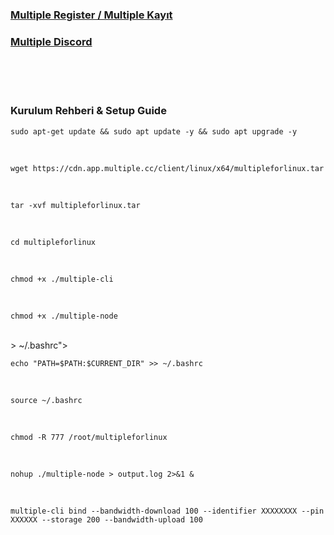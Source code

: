 <h3><a href="https://www.app.multiple.cc/#/signup?inviteCode=pc63CmM9">Multiple Register / Multiple Kayıt</a></h3>
<h3><a href="https://discord.gg/vy5aE7yffV">Multiple Discord</a></h3>
<br><br><br>
<div class="markdown-heading" dir="auto"><h3 tabindex="-1" class="heading-element" dir="auto">Kurulum Rehberi & Setup Guide</h3>
<div class="snippet-clipboard-content notranslate position-relative overflow-auto" data-snippet-clipboard-copy-content="sudo apt update -y && sudo apt upgrade -y
"><pre class="notranslate">
<code>sudo apt-get update &amp;&amp; sudo apt update -y && sudo apt upgrade -y
</code></pre></div><br>
<div class="snippet-clipboard-content notranslate position-relative overflow-auto" data-snippet-clipboard-copy-content="wget https://cdn.app.multiple.cc/client/linux/x64/multipleforlinux.tar"><pre class="notranslate">
<code>wget https://cdn.app.multiple.cc/client/linux/x64/multipleforlinux.tar
</code></pre></div><br>
<div class="snippet-clipboard-content notranslate position-relative overflow-auto" data-snippet-clipboard-copy-content="tar -xvf multipleforlinux.tar"><pre class="notranslate">
<code>tar -xvf multipleforlinux.tar
</code></pre></div><br>
<div class="snippet-clipboard-content notranslate position-relative overflow-auto" data-snippet-clipboard-copy-content="cd multipleforlinux"><pre class="notranslate">
<code>cd multipleforlinux
</code></pre></div><br>
<div class="snippet-clipboard-content notranslate position-relative overflow-auto" data-snippet-clipboard-copy-content="chmod +x ./multiple-cli"><pre class="notranslate">
<code>chmod +x ./multiple-cli
</code></pre></div><br>
<div class="snippet-clipboard-content notranslate position-relative overflow-auto" data-snippet-clipboard-copy-content="chmod +x ./multiple-node"><pre class="notranslate">
<code>chmod +x ./multiple-node
</code></pre></div><br>
  
<div class="snippet-clipboard-content notranslate position-relative overflow-auto" data-snippet-clipboard-copy-content="echo "PATH=$PATH:$CURRENT_DIR" >> ~/.bashrc">
<pre class="notranslate">
<code>echo "PATH=$PATH:$CURRENT_DIR" >> ~/.bashrc
</code></pre></div><br>
<div class="snippet-clipboard-content notranslate position-relative overflow-auto" data-snippet-clipboard-copy-content="source ~/.bashrc">
<pre class="notranslate">
<code>source ~/.bashrc
</code></pre></div><br>
<div class="snippet-clipboard-content notranslate position-relative overflow-auto" data-snippet-clipboard-copy-content="chmod -R 777 /root/multipleforlinux">
<pre class="notranslate">
<code>chmod -R 777 /root/multipleforlinux
</code></pre></div><br>
<div class="snippet-clipboard-content notranslate position-relative overflow-auto" data-snippet-clipboard-copy-content="nohup ./multiple-node > output.log 2>&1 &">
<pre class="notranslate">
<code>nohup ./multiple-node > output.log 2>&1 &
</code></pre></div><br>
<div class="snippet-clipboard-content notranslate position-relative overflow-auto" data-snippet-clipboard-copy-content="multiple-cli bind --bandwidth-download 100 --identifier XXXXXXXX --pin XXXXXX --storage 200 --bandwidth-upload 100">
<pre class="notranslate">
<code>multiple-cli bind --bandwidth-download 100 --identifier XXXXXXXX --pin XXXXXX --storage 200 --bandwidth-upload 100
</code></pre></div><br>
